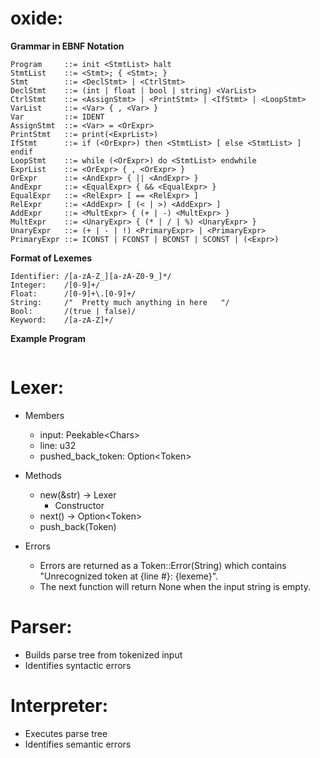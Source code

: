 # oxide: 

**Grammar in EBNF Notation**
```
Program     ::= init <StmtList> halt
StmtList    ::= <Stmt>; { <Stmt>; }
Stmt        ::= <DeclStmt> | <CtrlStmt>
DeclStmt    ::= (int | float | bool | string) <VarList>
CtrlStmt    ::= <AssignStmt> | <PrintStmt> | <IfStmt> | <LoopStmt>
VarList     ::= <Var> { , <Var> }
Var         ::= IDENT
AssignStmt  ::= <Var> = <OrExpr>
PrintStmt   ::= print(<ExprList>)
IfStmt      ::= if (<OrExpr>) then <StmtList> [ else <StmtList> ] endif
LoopStmt    ::= while (<OrExpr>) do <StmtList> endwhile
ExprList    ::= <OrExpr> { , <OrExpr> }
OrExpr      ::= <AndExpr> { || <AndExpr> }
AndExpr     ::= <EqualExpr> { && <EqualExpr> }
EqualExpr   ::= <RelExpr> [ == <RelExpr> ]
RelExpr     ::= <AddExpr> [ (< | >) <AddExpr> ]
AddExpr     ::= <MultExpr> { (+ | -) <MultExpr> }
MultExpr    ::= <UnaryExpr> { (* | / | %) <UnaryExpr> }
UnaryExpr   ::= (+ | - | !) <PrimaryExpr> | <PrimaryExpr>
PrimaryExpr ::= ICONST | FCONST | BCONST | SCONST | (<Expr>)
```

**Format of Lexemes**
```
Identifier: /[a-zA-Z_][a-zA-Z0-9_]*/
Integer:    /[0-9]+/
Float:      /[0-9]+\.[0-9]+/
String:     /"  Pretty much anything in here   "/
Bool:       /(true | false)/
Keyword:    /[a-zA-Z]+/
```

**Example Program**
```
```

# Lexer:

- Members
    - input: Peekable\<Chars>
    - line: u32
    - pushed_back_token: Option\<Token>

- Methods
    - new(&str) -> Lexer
        - Constructor
    - next() -> Option\<Token>
    - push_back(Token)

- Errors
    - Errors are returned as a Token::Error(String) which contains "Unrecognized token at {line #}: {lexeme}".
    - The next function will return None when the input string is empty.

# Parser:
- Builds parse tree from tokenized input
- Identifies syntactic errors

# Interpreter:
- Executes parse tree
- Identifies semantic errors 